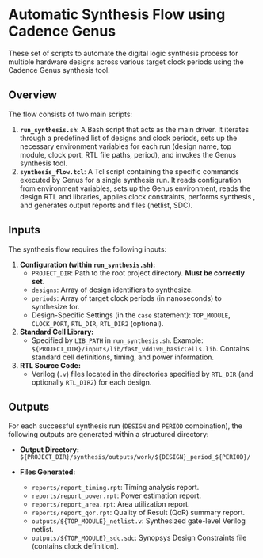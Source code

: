 # Automatic Synthesis Flow using Cadence Genus

These set of scripts to automate the digital logic synthesis process for multiple hardware designs across various target clock periods using the Cadence Genus synthesis tool.

## Overview

The flow consists of two main scripts:

1.  **`run_synthesis.sh`**: A Bash script that acts as the main driver. It iterates through a predefined list of designs and clock periods, sets up the necessary environment variables for each run (design name, top module, clock port, RTL file paths, period), and invokes the Genus synthesis tool.
2.  **`synthesis_flow.tcl`**: A Tcl script containing the specific commands executed by Genus for a single synthesis run. It reads configuration from environment variables, sets up the Genus environment, reads the design RTL and libraries, applies clock constraints, performs synthesis , and generates output reports and files (netlist, SDC).

## Inputs

The synthesis flow requires the following inputs:

1.  **Configuration (within `run_synthesis.sh`):**
    *   `PROJECT_DIR`: Path to the root project directory. **Must be correctly set.**
    *   `designs`: Array of design identifiers to synthesize.
    *   `periods`: Array of target clock periods (in nanoseconds) to synthesize for.
    *   Design-Specific Settings (in the `case` statement): `TOP_MODULE`, `CLOCK_PORT`, `RTL_DIR`, `RTL_DIR2` (optional).
2.  **Standard Cell Library:**
    *   Specified by `LIB_PATH` in `run_synthesis.sh`. Example: `${PROJECT_DIR}/inputs/lib/fast_vdd1v0_basicCells.lib`. Contains standard cell definitions, timing, and power information.
3.  **RTL Source Code:**
    *   Verilog (`.v`) files located in the directories specified by `RTL_DIR` (and optionally `RTL_DIR2`) for each design.

## Outputs

For each successful synthesis run (`DESIGN` and `PERIOD` combination), the following outputs are generated within a structured directory:

*   **Output Directory:** `${PROJECT_DIR}/synthesis/outputs/work/${DESIGN}_period_${PERIOD}/`

*   **Files Generated:**
    *   `reports/report_timing.rpt`: Timing analysis report.
    *   `reports/report_power.rpt`: Power estimation report.
    *   `reports/report_area.rpt`: Area utilization report.
    *   `reports/report_qor.rpt`: Quality of Result (QoR) summary report.
    *   `outputs/${TOP_MODULE}_netlist.v`: Synthesized gate-level Verilog netlist.
    *   `outputs/${TOP_MODULE}_sdc.sdc`: Synopsys Design Constraints file (contains clock definition).




